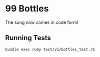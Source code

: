 # 99 Bottles

The song now comes in code form!

## Running Tests

`bundle exec ruby test/v1/bottles_test.rb`
